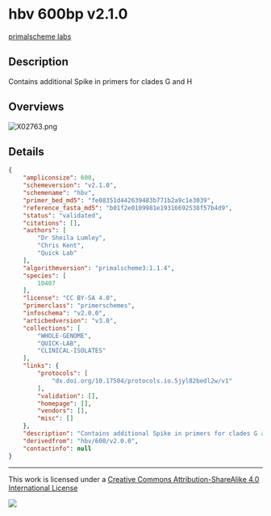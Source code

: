# hbv 600bp v2.1.0

[primalscheme labs](https://labs.primalscheme.com/detail/hbv/600/v2.1.0)

## Description

Contains additional Spike in primers for clades G and H

## Overviews

![X02763.png](work/X02763.png)

## Details

```json
{
    "ampliconsize": 600,
    "schemeversion": "v2.1.0",
    "schemename": "hbv",
    "primer_bed_md5": "fe08351d442639483b771b2a9c1e3039",
    "reference_fasta_md5": "b01f2e0109981e19316692538f57b4d9",
    "status": "validated",
    "citations": [],
    "authors": [
        "Dr Sheila Lumley",
        "Chris Kent",
        "Quick Lab"
    ],
    "algorithmversion": "primalscheme3:1.1.4",
    "species": [
        10407
    ],
    "license": "CC BY-SA 4.0",
    "primerclass": "primerschemes",
    "infoschema": "v2.0.0",
    "articbedversion": "v3.0",
    "collections": [
        "WHOLE-GENOME",
        "QUICK-LAB",
        "CLINICAL-ISOLATES"
    ],
    "links": {
        "protocols": [
            "dx.doi.org/10.17504/protocols.io.5jyl82bedl2w/v1"
        ],
        "validation": [],
        "homepage": [],
        "vendors": [],
        "misc": []
    },
    "description": "Contains additional Spike in primers for clades G and H",
    "derivedfrom": "hbv/600/v2.0.0",
    "contactinfo": null
}
```



------------------------------------------------------------------------

This work is licensed under a [Creative Commons Attribution-ShareAlike 4.0 International License](http://creativecommons.org/licenses/by-sa/4.0/) 

![](https://i.creativecommons.org/l/by-sa/4.0/88x31.png)